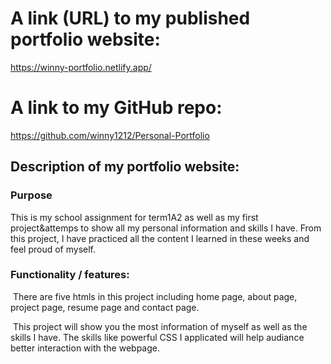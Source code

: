 # A link (URL) to my published portfolio website:

https://winny-portfolio.netlify.app/

# A link to my GitHub repo:

https://github.com/winny1212/Personal-Portfolio 

## Description of my portfolio website:

   ### Purpose

  This is my school assignment for term1A2 as well as my first project&attemps  to show all my personal information and skills I have. From this project, I have practiced all the content I learned in these weeks and feel proud of myself.

   ### Functionality / features:

​     There are five htmls in this project including home page, about page, project page, resume page and contact page. 

​     This project will show you the most information of myself as well as the skills I have. The skills like powerful CSS  I applicated will help audiance better interaction with the webpage.
